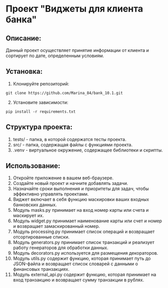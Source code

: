 # Проект "Виджеты для клиента банка"

## Описание:

Данный проект осуществляет принятие информации от клиента и сортирует по дате, определенным условиям.

## Установка:

1. Клонируйте репозиторий:
```
git clone https://github.com/Marina_84/bank_10.1.git
```
2. Установите зависимости:
```
pip install -r requirements.txt
```

## Структура проекта:

1. tests/ - папка, в которой содержатся тесты проекта.
2. src/ - папка, содержащая файлы с функциями проекта.
3. .venv - виртуальное окружение, содержащее библиотеки и скрипты.

## Использование:

1. Откройте приложение в вашем веб-браузере.
2. Создайте новый проект и начните добавлять задачи.
3. Назначайте сроки выполнения и приоритеты для задач, чтобы эффективно управлять проектами.
4. Виджет включает в себя функцию маскировки ваших входных банковских данных.
5. Модуль masks.py принимает на вход номер карты или счета и маскирует их.
6. Модуль widget.py принимает наименование карты или счет и номер и возвращает замаскированный номер.
7. Модуль processing.py принимает список операций и возвращает отсортированные списки.
8. Модуль generators.py принимает список транзакций и реализует работу генераторов для обработки данных.
9. Модуль decorators.py используется для размещения декораторов.
10. Модуль utils.py содержит функцию, которая принимает путь до JSON-файла и возвращает список словарей с данными о финансовых транзакциях.
11. Модуль external_api.py содержит функцию, которая принимает на вход транзакцию и возвращает сумму транзакции в рублях.
